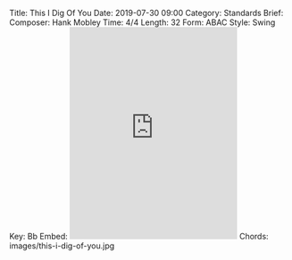 Title: This I Dig Of You
Date: 2019-07-30 09:00
Category: Standards
Brief:
Composer: Hank Mobley
Time: 4/4
Length: 32
Form: ABAC
Style: Swing
Key: Bb
Embed: <iframe src="https://open.spotify.com/embed/user/thatdavidmiller/playlist/0OjSKN0QwBCTHNHFCovyrX" width="300" height="380" frameborder="0" allowtransparency="true" allow="encrypted-media"></iframe>
Chords: images/this-i-dig-of-you.jpg
